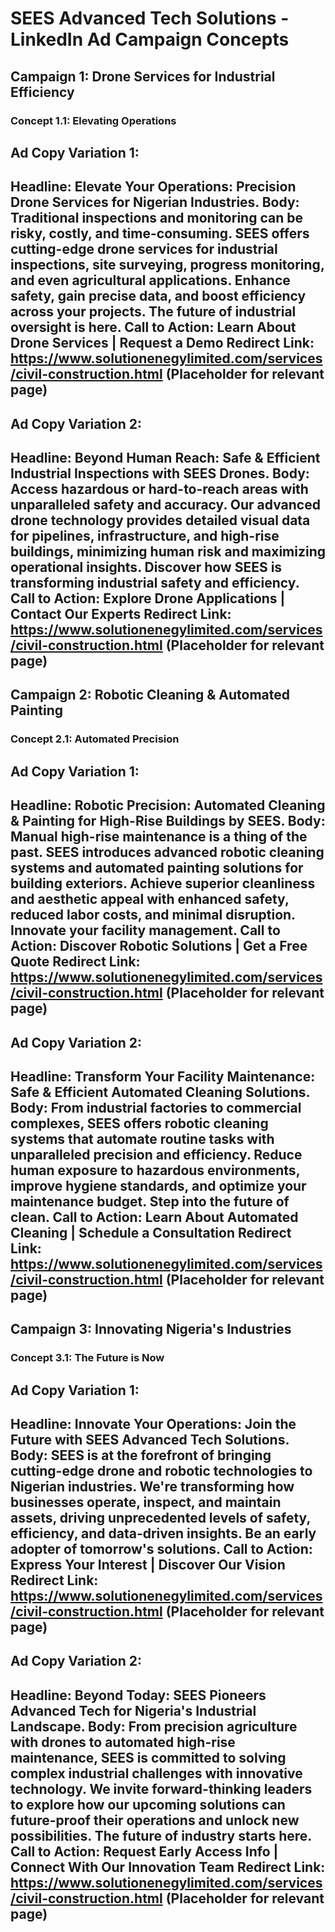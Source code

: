 # SEES Advanced Tech Solutions - LinkedIn Ad Campaign Concepts

## Campaign 1: Drone Services for Industrial Efficiency

### Concept 1.1: Elevating Operations

**Ad Copy Variation 1:**
---
**Headline:** Elevate Your Operations: Precision Drone Services for Nigerian Industries.
**Body:** Traditional inspections and monitoring can be risky, costly, and time-consuming. SEES offers cutting-edge drone services for industrial inspections, site surveying, progress monitoring, and even agricultural applications. Enhance safety, gain precise data, and boost efficiency across your projects. The future of industrial oversight is here.
**Call to Action:** Learn About Drone Services | Request a Demo
**Redirect Link:** https://www.solutionenegylimited.com/services/civil-construction.html (Placeholder for relevant page)
---

**Ad Copy Variation 2:**
---
**Headline:** Beyond Human Reach: Safe & Efficient Industrial Inspections with SEES Drones.
**Body:** Access hazardous or hard-to-reach areas with unparalleled safety and accuracy. Our advanced drone technology provides detailed visual data for pipelines, infrastructure, and high-rise buildings, minimizing human risk and maximizing operational insights. Discover how SEES is transforming industrial safety and efficiency.
**Call to Action:** Explore Drone Applications | Contact Our Experts
**Redirect Link:** https://www.solutionenegylimited.com/services/civil-construction.html (Placeholder for relevant page)
---

## Campaign 2: Robotic Cleaning & Automated Painting

### Concept 2.1: Automated Precision

**Ad Copy Variation 1:**
---
**Headline:** Robotic Precision: Automated Cleaning & Painting for High-Rise Buildings by SEES.
**Body:** Manual high-rise maintenance is a thing of the past. SEES introduces advanced robotic cleaning systems and automated painting solutions for building exteriors. Achieve superior cleanliness and aesthetic appeal with enhanced safety, reduced labor costs, and minimal disruption. Innovate your facility management.
**Call to Action:** Discover Robotic Solutions | Get a Free Quote
**Redirect Link:** https://www.solutionenegylimited.com/services/civil-construction.html (Placeholder for relevant page)
---

**Ad Copy Variation 2:**
---
**Headline:** Transform Your Facility Maintenance: Safe & Efficient Automated Cleaning Solutions.
**Body:** From industrial factories to commercial complexes, SEES offers robotic cleaning systems that automate routine tasks with unparalleled precision and efficiency. Reduce human exposure to hazardous environments, improve hygiene standards, and optimize your maintenance budget. Step into the future of clean.
**Call to Action:** Learn About Automated Cleaning | Schedule a Consultation
**Redirect Link:** https://www.solutionenegylimited.com/services/civil-construction.html (Placeholder for relevant page)
---

## Campaign 3: Innovating Nigeria's Industries

### Concept 3.1: The Future is Now

**Ad Copy Variation 1:**
---
**Headline:** Innovate Your Operations: Join the Future with SEES Advanced Tech Solutions.
**Body:** SEES is at the forefront of bringing cutting-edge drone and robotic technologies to Nigerian industries. We're transforming how businesses operate, inspect, and maintain assets, driving unprecedented levels of safety, efficiency, and data-driven insights. Be an early adopter of tomorrow's solutions.
**Call to Action:** Express Your Interest | Discover Our Vision
**Redirect Link:** https://www.solutionenegylimited.com/services/civil-construction.html (Placeholder for relevant page)
---

**Ad Copy Variation 2:**
---
**Headline:** Beyond Today: SEES Pioneers Advanced Tech for Nigeria's Industrial Landscape.
**Body:** From precision agriculture with drones to automated high-rise maintenance, SEES is committed to solving complex industrial challenges with innovative technology. We invite forward-thinking leaders to explore how our upcoming solutions can future-proof their operations and unlock new possibilities. The future of industry starts here.
**Call to Action:** Request Early Access Info | Connect With Our Innovation Team
**Redirect Link:** https://www.solutionenegylimited.com/services/civil-construction.html (Placeholder for relevant page)
---
